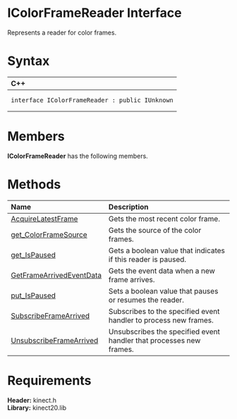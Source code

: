 IColorFrameReader Interface  
===========================  

Represents a reader for color frames. <span id="syntaxSection"></span>

Syntax  
======  

<table>
<colgroup>
<col width="100%" />
</colgroup>
<thead>
<tr class="header">
<th align="left">C++</th>
</tr>
</thead>
<tbody>
<tr class="odd">
<td align="left"><pre><code>interface IColorFrameReader : public IUnknown</code></pre></td>
</tr>
</tbody>
</table>

<span id="classMembersSection"></span>

Members  
=======  

**IColorFrameReader** has the following members.  

<span id="publicmethodsSection"></span>

Methods  
=======  

<table>
<colgroup>
<col width="30%" />
<col width="60%" />
</colgroup>
<thead>
<tr class="header">
<th align="left">Name</th>
<th align="left">Description</th>
</tr>
</thead>
<tbody>
<tr class="odd">
<td align="left"><a href="IColorFrameReader_Interface/Methods/AcquireLatestFrame_Method.md">AcquireLatestFrame</a></td>
<td align="left">Gets the most recent color frame.</td>
</tr>
<tr class="even">
<td align="left"><a href="IColorFrameReader_Interface/Methods/get_ColorFrameSource_Method.md">get_ColorFrameSource</a></td>
<td align="left">Gets the source of the color frames.</td>
</tr>
<tr class="odd">
<td align="left"><a href="IColorFrameReader_Interface/Methods/get_IsPaused_Method.md">get_IsPaused</a></td>
<td align="left">Gets a boolean value that indicates if this reader is paused.</td>
</tr>
<tr class="even">
<td align="left"><a href="IColorFrameReader_Interface/Methods/GetFrameArrivedEventData.md">GetFrameArrivedEventData</a></td>
<td align="left">Gets the event data when a new frame arrives.</td>
</tr>
<tr class="odd">
<td align="left"><a href="IColorFrameReader_Interface/Methods/put_IsPaused_Method.md">put_IsPaused</a></td>
<td align="left">Sets a boolean value that pauses or resumes the reader.</td>
</tr>
<tr class="even">
<td align="left"><a href="IColorFrameReader_Interface/Methods/SubscribeFrameArrived_Method.md">SubscribeFrameArrived</a></td>
<td align="left">Subscribes to the specified event handler to process new frames.</td>
</tr>
<tr class="odd">
<td align="left"><a href="IColorFrameReader_Interface/Methods/UnsubscribeFrameArrived.md">UnsubscribeFrameArrived</a></td>
<td align="left">Unsubscribes the specified event handler that processes new frames.</td>
</tr>
</tbody>
</table>

<span id="requirements"></span>

Requirements  
============  

**Header:** kinect.h  
**Library:** kinect20.lib  



<!--Please do not edit the data in the comment block below.-->
<!--
TOCTitle : IColorFrameReader Interface
RLTitle : IColorFrameReader Interface
KeywordK : IColorFrameReader interface, about
HelpPriority : 2
TopicType : apiref
KeywordF : IColorFrameReader
KeywordF : Microsoft.Kinect.kinect.IColorFrameReader
KeywordA : T:Microsoft.Kinect.kinect.IColorFrameReader
AssetID : T:Microsoft.Kinect.kinect.IColorFrameReader
Locale : en-us
CommunityContent : 1
APIType : Managed
APILocation : 
APIName : Microsoft.Kinect.kinect.IColorFrameReader
TargetOS : Windows
TopicType : kbSyntax
DevLang : C++
DocSet : K4Wv2
ProjType : K4Wv2Proj
Technology : Kinect for Windows
Product : Kinect for Windows SDK v2
productversion : 20
-->
